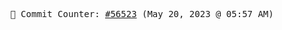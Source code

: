 <p align="center">
    <samp>
        📮 Commit Counter: <a href="https://github.com/Javascript-void0/Javascript-void0/commits/main">#56523</a> (May 20, 2023 @ 05:57 AM)
    </samp>
</p>